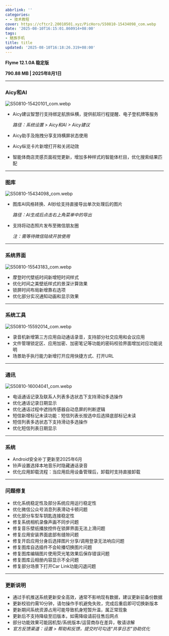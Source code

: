 ```yaml
---
abbrlink: ''
categories:
- - 技术教程
cover: https://cftcr2.20010501.xyz/PicHoro/S50810-15434098_com.webp
date: '2025-08-10T16:15:01.860914+08:00'
tags:
- 魅族手机
title: title
updated: '2025-08-10T16:18:26.319+08:00'
---
```

**Flyme 12.1.0A 稳定版**

**790.88 MB | 2025年8月1日**

---

### **Aicy和AI**

![S50810-15420101_com.webp](https://cftcr2.20010501.xyz/PicHoro/S50810-15420101_com.webp)

- Aicy建议智慧行支持绑定航旅纵横，提供航班行程提醒、电子登机牌等服务

  *路径：系统设置 > Aicy和AI > Aicy建议*
- Aicy助手及拖拽分享支持横屏状态使用
- Aicy纵览卡片新增打开和关闭动效
- 智能体商店灵感页面视觉更新，增加多种样式的智能体栏目，优化搜索结果匹配

---

### **图库**

![S50810-15434098_com.webp](https://cftcr2.20010501.xyz/PicHoro/S50810-15434098_com.webp)

- 图库AI风格转换、AI妙绘支持直接导出单次处理后的图片

  *路径：AI生成后点击右上角菜单中的导出*
- 支持将动态照片发布至微信朋友圈

  *注：需等待微信陆续开放使用*

---

### **系统界面**

![S50810-15543183_com.webp](https://cftcr2.20010501.xyz/PicHoro/S50810-15543183_com.webp)

- 摩登时代壁纸时间新增短时间样式
- 优化时间之美壁纸样式的景深计算效果
- 锁屏时间布局新增靠右选项
- 优化部分实况通知动画和显示效果

---

### **系统工具**

![S50810-15592014_com.webp](https://cftcr2.20010501.xyz/PicHoro/S50810-15592014_com.webp)

- 录音机新增第三方应用自动通话录音，支持部分社交应用和会议应用
- 文件管理锁定区、应用加密、加密笔记等功能的密码校验界面增加对应功能说明
- 场景助手执行能力新增打开应用快捷方式、打开URL

---

### **通讯**

![S50810-16004041_com.webp](https://cftcr2.20010501.xyz/PicHoro/S50810-16004041_com.webp)

- 电话通话记录及联系人列表多选状态下支持滑动多选操作
- 优化通话记录日期显示
- 优化通话过程中遮挡传感器自动息屏的判断逻辑
- 短信新增标记未读功能：短信列表长按选中后选择底部标记未读
- 短信列表多选状态下支持滑动多选操作
- 优化短信列表日期显示

---

### **系统**

- Android安全补丁更新至2025年6月
- 铃声设置选择本地音乐时隐藏通话录音
- 优化应用卸载流程：当应用启用设备管理后，卸载时支持直接卸载

---

### **问题修复**

- 优化系统稳定性及部分系统应用运行稳定性
- 优化微信公众号消息列表滑动卡顿问题
- 优化部分车型车钥匙连接稳定性
- 修复系统相机录像声画不同步问题
- 修复音乐壁纸播放控件在锁屏界面无法上滑问题
- 修复应用安装界面底部有缝隙问题
- 修复开启应用分身后选择图片分享/调用登录无法响应问题
- 修复图库自选插件不会轮播切换图片问题
- 修复图库编辑图片使用荧光笔效果后保存错误问题
- 修复图库云相册内容显示不全问题
- 修复部分场景下打开Car Link功能闪退问题

---

### **更新说明**

- 通过手机推送系统更新安全高效，通常不影响现有数据，建议更新前备份数据
- 更新校验约需10分钟，请勿操作手机避免失败，完成后重启即可切换新版本
- 更新期间系统资源占用可能导致机身短暂升温，属正常现象
- 更新后不支持降级至旧版本，如需降级请前往售后网点
- 部分功能效果可能因机型/系统版本/运营商存在差异，敬请谅解
- *官方反馈渠道：设置 > 帮助和反馈，提交时可勾选“共享日志”协助优化*
